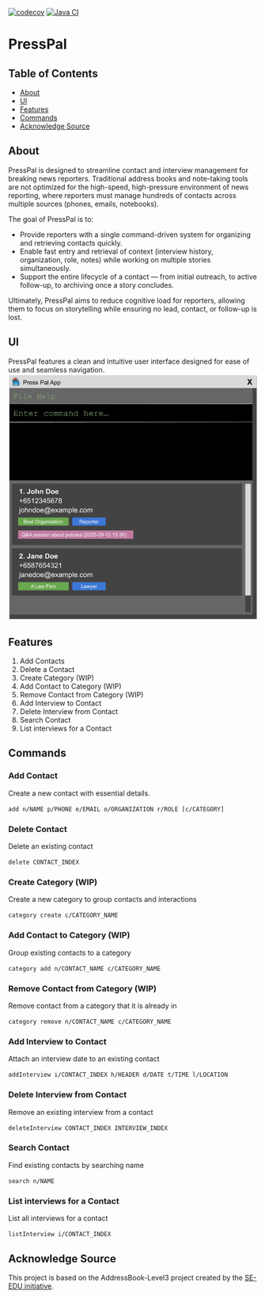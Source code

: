 [![codecov](https://codecov.io/github/AY2526S1-CS2103T-W08-1/tp/graph/badge.svg?token=SHFCVBT8YC)](https://codecov.io/github/AY2526S1-CS2103T-W08-1/tp)
[![Java CI](https://github.com/AY2526S1-CS2103T-W08-1/tp/actions/workflows/gradle.yml/badge.svg)](https://github.com/AY2526S1-CS2103T-W08-1/tp/actions/workflows/gradle.yml)

# PressPal

## Table of Contents
- [About](#about)
- [UI](#ui)
- [Features](#features)
- [Commands](#commands)
- [Acknowledge Source](#acknowledge-source)

## About
PressPal is designed to streamline contact and interview management for breaking news reporters. Traditional address books and note-taking tools are not optimized for the high-speed, high-pressure environment of news reporting, where reporters must manage hundreds of contacts across multiple sources (phones, emails, notebooks).

The goal of PressPal is to:
- Provide reporters with a single command-driven system for organizing and retrieving contacts quickly.
- Enable fast entry and retrieval of context (interview history, organization, role, notes) while working on multiple stories simultaneously.
- Support the entire lifecycle of a contact — from initial outreach, to active follow-up, to archiving once a story concludes.

Ultimately, PressPal aims to reduce cognitive load for reporters, allowing them to focus on storytelling while ensuring no lead, contact, or follow-up is lost.

## UI
PressPal features a clean and intuitive user interface designed for ease of use and seamless navigation.
![Ui](docs/images/Ui.png)

## Features
1. Add Contacts
2. Delete a Contact
3. Create Category (WIP)
4. Add Contact to Category (WIP)
5. Remove Contact from Category (WIP)
6. Add Interview to Contact
7. Delete Interview from Contact
8. Search Contact
9. List interviews for a Contact

## Commands
### Add Contact
Create a new contact with essential details.

`add n/NAME p/PHONE e/EMAIL o/ORGANIZATION r/ROLE [c/CATEGORY]`

### Delete Contact
Delete an existing contact

`delete CONTACT_INDEX`

### Create Category (WIP)
Create a new category to group contacts and interactions

`category create c/CATEGORY_NAME`

### Add Contact to Category (WIP)
Group existing contacts to a category

`category add n/CONTACT_NAME c/CATEGORY_NAME`

### Remove Contact from Category (WIP)
Remove contact from a category that it is already in

`category remove n/CONTACT_NAME c/CATEGORY_NAME`

### Add Interview to Contact
Attach an interview date to an existing contact

`addInterview i/CONTACT_INDEX h/HEADER d/DATE t/TIME l/LOCATION`

### Delete Interview from Contact
Remove an existing interview from a contact

`deleteInterview CONTACT_INDEX INTERVIEW_INDEX`

### Search Contact
Find existing contacts by searching name

`search n/NAME`

### List interviews for a Contact
List all interviews for a contact

`listInterview i/CONTACT_INDEX`

## Acknowledge Source
This project is based on the AddressBook-Level3 project created by the [SE-EDU initiative](https://se-education.org).
